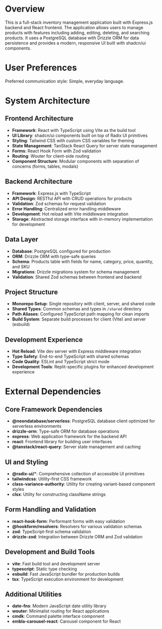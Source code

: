 # Overview

This is a full-stack inventory management application built with Express.js backend and React frontend. The application allows users to manage products with features including adding, editing, deleting, and searching products. It uses a PostgreSQL database with Drizzle ORM for data persistence and provides a modern, responsive UI built with shadcn/ui components.

# User Preferences

Preferred communication style: Simple, everyday language.

# System Architecture

## Frontend Architecture
- **Framework**: React with TypeScript using Vite as the build tool
- **UI Library**: shadcn/ui components built on top of Radix UI primitives
- **Styling**: Tailwind CSS with custom CSS variables for theming
- **State Management**: TanStack React Query for server state management
- **Forms**: React Hook Form with Zod validation
- **Routing**: Wouter for client-side routing
- **Component Structure**: Modular components with separation of concerns (forms, tables, modals)

## Backend Architecture
- **Framework**: Express.js with TypeScript
- **API Design**: RESTful API with CRUD operations for products
- **Validation**: Zod schemas for request validation
- **Error Handling**: Centralized error handling middleware
- **Development**: Hot reload with Vite middleware integration
- **Storage**: Abstracted storage interface with in-memory implementation for development

## Data Layer
- **Database**: PostgreSQL configured for production
- **ORM**: Drizzle ORM with type-safe queries
- **Schema**: Products table with fields for name, category, price, quantity, and SKU
- **Migrations**: Drizzle migrations system for schema management
- **Validation**: Shared Zod schemas between frontend and backend

## Project Structure
- **Monorepo Setup**: Single repository with client, server, and shared code
- **Shared Types**: Common schemas and types in `/shared` directory
- **Path Aliases**: Configured TypeScript path mapping for clean imports
- **Build System**: Separate build processes for client (Vite) and server (esbuild)

## Development Experience
- **Hot Reload**: Vite dev server with Express middleware integration
- **Type Safety**: End-to-end TypeScript with shared schemas
- **Code Quality**: ESLint and TypeScript strict mode
- **Development Tools**: Replit-specific plugins for enhanced development experience

# External Dependencies

## Core Framework Dependencies
- **@neondatabase/serverless**: PostgreSQL database client optimized for serverless environments
- **drizzle-orm**: Type-safe ORM for database operations
- **express**: Web application framework for the backend API
- **react**: Frontend library for building user interfaces
- **@tanstack/react-query**: Server state management and caching

## UI and Styling
- **@radix-ui/***: Comprehensive collection of accessible UI primitives
- **tailwindcss**: Utility-first CSS framework
- **class-variance-authority**: Utility for creating variant-based component styles
- **clsx**: Utility for constructing className strings

## Form Handling and Validation
- **react-hook-form**: Performant forms with easy validation
- **@hookform/resolvers**: Resolvers for various validation schemas
- **zod**: TypeScript-first schema validation
- **drizzle-zod**: Integration between Drizzle ORM and Zod validation

## Development and Build Tools
- **vite**: Fast build tool and development server
- **typescript**: Static type checking
- **esbuild**: Fast JavaScript bundler for production builds
- **tsx**: TypeScript execution environment for development

## Additional Utilities
- **date-fns**: Modern JavaScript date utility library
- **wouter**: Minimalist routing for React applications
- **cmdk**: Command palette interface component
- **embla-carousel-react**: Carousel component for React